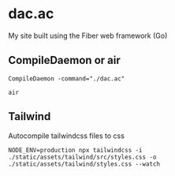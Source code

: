 # dac.ac
My site built using the Fiber web framework (Go)

## CompileDaemon or air

```shell
CompileDaemon -command="./dac.ac"
```

```shell
air
```


## Tailwind

Autocompile tailwindcss files to css

```shell
NODE_ENV=production npx tailwindcss -i ./static/assets/tailwind/src/styles.css -o ./static/assets/tailwind/styles.css --watch
```
